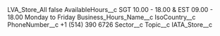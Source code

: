 <?xml version="1.0" encoding="UTF-8"?>
<CustomMetadata xmlns="http://soap.sforce.com/2006/04/metadata" xmlns:xsi="http://www.w3.org/2001/XMLSchema-instance" xmlns:xsd="http://www.w3.org/2001/XMLSchema">
    <label>LVA_Store_All</label>
    <protected>false</protected>
    <values>
        <field>AvailableHours__c</field>
        <value xsi:type="xsd:string">SGT 10.00 - 18.00 &amp; EST 09.00 - 18.00 Monday to Friday</value>
    </values>
    <values>
        <field>Business_Hours_Name__c</field>
        <value xsi:nil="true"/>
    </values>
    <values>
        <field>IsoCountry__c</field>
        <value xsi:nil="true"/>
    </values>
    <values>
        <field>PhoneNumber__c</field>
        <value xsi:type="xsd:string">+1 (514) 390 6726</value>
    </values>
    <values>
        <field>Sector__c</field>
        <value xsi:nil="true"/>
    </values>
    <values>
        <field>Topic__c</field>
        <value xsi:type="xsd:string">IATA_Store__c</value>
    </values>
</CustomMetadata>
